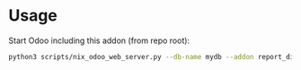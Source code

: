 # Usage

Start Odoo including this addon (from repo root):

```bash
python3 scripts/nix_odoo_web_server.py --db-name mydb --addon report_display_name_in_footer
```
